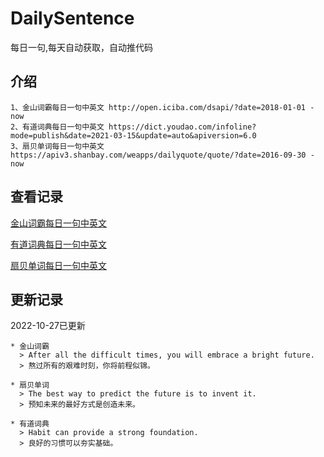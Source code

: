 # DailySentence

每日一句,每天自动获取，自动推代码

## 介绍

```
1、金山词霸每日一句中英文 http://open.iciba.com/dsapi/?date=2018-01-01 - now
2、有道词典每日一句中英文 https://dict.youdao.com/infoline?mode=publish&date=2021-03-15&update=auto&apiversion=6.0
3、扇贝单词每日一句中英文 https://apiv3.shanbay.com/weapps/dailyquote/quote/?date=2016-09-30 - now
```

## 查看记录

[金山词霸每日一句中英文](./data/iciba/)

[有道词典每日一句中英文](./data/youdao/)

[扇贝单词每日一句中英文](./data/shanbay/)

## 更新记录
2022-10-27已更新 
```
* 金山词霸
  > After all the difficult times, you will embrace a bright future.
  > 熬过所有的艰难时刻，你将前程似锦。

* 扇贝单词
  > The best way to predict the future is to invent it.
  > 预知未来的最好方式是创造未来。

* 有道词典
  > Habit can provide a strong foundation.
  > 良好的习惯可以夯实基础。

```
